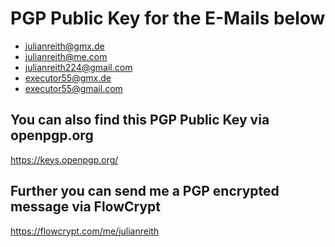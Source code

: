 # PGP Public Key for the E-Mails below
- julianreith@gmx.de 
- julianreith@me.com 
- julianreith224@gmail.com 
- executor55@gmx.de 
- executor55@gmail.com 

## You can also find this PGP Public Key via openpgp.org
https://keys.openpgp.org/

## Further you can send me a PGP encrypted message via FlowCrypt
https://flowcrypt.com/me/julianreith
